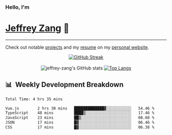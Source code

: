 
### Hello, I'm 
# [Jeffrey Zang](https://www.linkedin.com/in/jeffreyzang/) 🦀

---

Check out notable [projects](https://jeffz.dev/projects) and my [resume](https://jeffz.dev/resume) on my [personal website](https://jeffz.dev/).

<div align = 'center'>

[![GitHub Streak](https://github-readme-streak-stats.herokuapp.com/?user=jeffrey-zang&theme=tokyonight)](https://git.io/streak-stats)
<br></br>
![jeffrey-zang's GitHub stats](https://github-readme-stats.vercel.app/api?username=jeffrey-zang&show_icons=true&theme=tokyonight&hide_rank=true&hide=stars) 
[![Top Langs](https://github-readme-stats.vercel.app/api/top-langs/?username=jeffrey-zang&hide=ShaderLab,HLSL&layout=compact&theme=tokyonight)](https://github.com/anuraghazra/github-readme-stats)

</div>

## 📊 &nbsp;Weekly Development Breakdown
<!--START_SECTION:waka-->

```txt
Total Time: 4 hrs 35 mins

Vue.js        2 hrs 30 mins   █████████████▓░░░░░░░░░░░   54.46 %
TypeScript    48 mins         ████▒░░░░░░░░░░░░░░░░░░░░   17.46 %
JavaScript    23 mins         ██▒░░░░░░░░░░░░░░░░░░░░░░   08.68 %
JSON          17 mins         █▓░░░░░░░░░░░░░░░░░░░░░░░   06.46 %
CSS           17 mins         █▓░░░░░░░░░░░░░░░░░░░░░░░   06.38 %
```

<!--END_SECTION:waka-->

